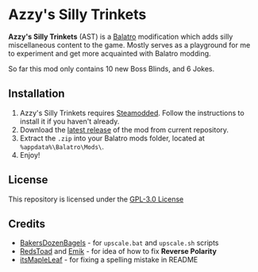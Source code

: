 # Azzy's Silly Trinkets

**Azzy's Silly Trinkets** (AST) is a [Balatro](https://www.playbalatro.com) modification which adds silly miscellaneous content to the game. Mostly serves as a playground for me to experiment and get more acquainted with Balatro modding.
  
So far this mod only contains 10 new Boss Blinds, and 6 Jokes.

## Installation

1. Azzy's Silly Trinkets requires [Steamodded](https://github.com/Steamodded/smods). Follow the instructions to install it if you haven't already.
2. Download the [latest release](https://github.com/TheHamester/azzys-silly-trinkets/releases/latest) of the mod from current repository.
3. Extract the `.zip` into your Balatro mods folder, located at `%appdata%\Balatro\Mods\`.
4. Enjoy!

## License

This repository is licensed under the [GPL-3.0 License](https://github.com/TheHamester/azzys-silly-trinkets/blob/main/LICENSE)

## Credits
* [BakersDozenBagels](https://github.com/BakersDozenBagels) - for `upscale.bat` and `upscale.sh` scripts
* [RedsToad](https://github.com/RedsToad) and [Emik](https://github.com/Emik03) - for idea of how to fix **Reverse Polarity**
* [itsMapleLeaf](https://github.com/itsMapleLeaf) - for fixing a spelling mistake in README
